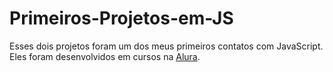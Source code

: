# Primeiros-Projetos-em-JS
Esses dois projetos foram um dos meus primeiros contatos com JavaScript. Eles foram desenvolvidos em cursos na <a href=“http://alura.com.br“>Alura</a>.
